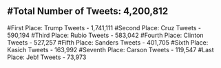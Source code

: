 #Total Number of Tweets: 4,200,812 
---
#First Place: Trump Tweets - 1,741,111
#Second Place: Cruz Tweets - 590,194
#Third Place: Rubio Tweets - 583,042
#Fourth Place: Clinton Tweets - 527,257
#Fifth Place: Sanders Tweets - 401,705
#Sixth Place: Kasich Tweets - 163,992
#Seventh Place: Carson Tweets - 119,547
#Last Place: Jeb! Tweets - 73,973
